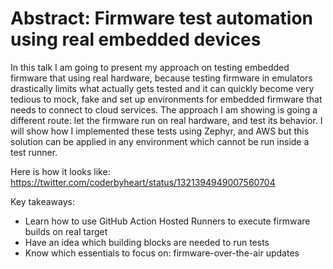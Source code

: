 # Abstract: Firmware test automation using real embedded devices

In this talk I am going to present my approach on testing embedded firmware that using real hardware, because testing firmware in emulators drastically limits what actually gets tested and it can quickly become very tedious to mock, fake and set up environments for embedded firmware that needs to connect to cloud services. The approach I am showing is going a different route: let the firmware run on real hardware, and test its behavior. I will show how I implemented these tests using Zephyr, and AWS but this solution can be applied in any environment which cannot be run inside a test runner.

Here is how it looks like: https://twitter.com/coderbyheart/status/1321394949007560704

Key takeaways:
- Learn how to use GitHub Action Hosted Runners to execute firmware builds on real target
- Have an idea which building blocks are needed to run tests
- Know which essentials to focus on: firmware-over-the-air updates
